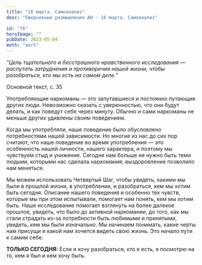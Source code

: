 ```yaml
---
title: "16 марта. Самоанализ"
desc: "Ежедневные размышления АН - 16 марта. Самоанализ"

id: "76"
heroImage: ""
pubDate: 2023-05-04
moth: "mart"
---
```


_“Цель тщательного и бесстрашного нравственного исследования — распутать
затруднения и противоречия нашей жизни, чтобы разобраться, кто мы есть на
самом деле.”_

Основной текст, с. 35

Употребляющие наркоманы — это запутавшиеся и постоянно путающие других люди.
Невозможно сказать с уверенностью, что они будут делать, и как поведут себя
через минуту. Обычно и сами наркоманы не меньше других удивлены своим
поведением.

Когда мы употребляли, наше поведение было обусловлено потребностями нашей
зависимости. Но многие из нас до сих пор считают, что наше поведение во время
употребления — это особенность нашей личности, нашего характера, и поэтому мы
чувствуем стыд и унижение. Сегодня нам больше не нужно быть теми людьми,
которыми нас сделала наркомания; выздоровление позволило нам меняться.

Мы можем использовать Четвертый Шаг, чтобы увидеть, какими мы были в прошлой
жизни, в употреблении, и разобраться, кем мы хотим быть сегодня. Описание
нашего поведения и особенно тех чувств, которые мы при этом испытывали,
помогает нам понять, кем мы хотим быть. Наше исследование помогает взглянуть
на более далекое прошлое, увидеть, что было до активной наркомании, до того,
как мы стали страдать из-за потребности быть любимыми и принятыми, увидеть,
кем мы были изначально. Мы начинаем понимать, какие черты нам присущи и какой
нам хочется видеть свою жизнь. Это начало пути к самим себе.

**ТОЛЬКО СЕГОДНЯ:** Если я хочу разобраться, кто я есть, я посмотрю на то, кем
я был и кем хочу быть.
